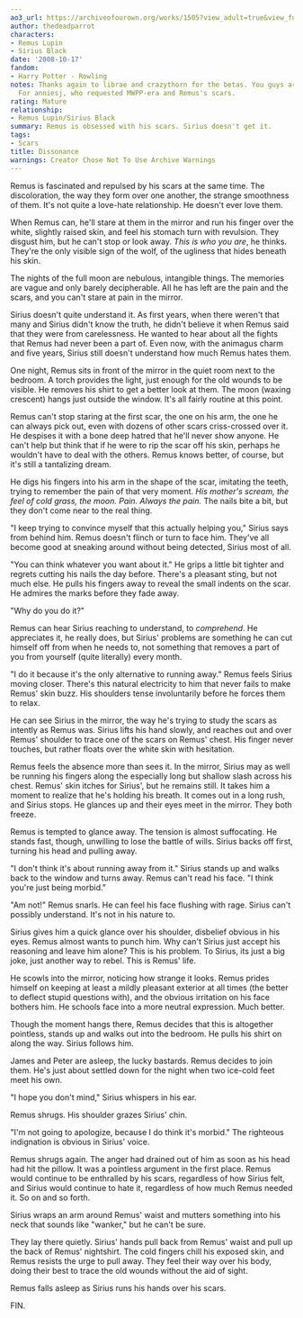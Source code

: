 ```yaml
---
ao3_url: https://archiveofourown.org/works/1505?view_adult=true&view_full_work=true
author: thedeadparrot
characters:
- Remus Lupin
- Sirius Black
date: '2008-10-17'
fandom:
- Harry Potter - Rowling
notes: Thanks again to librae and crazythorn for the betas. You guys are the shizznit.
  For anniesj, who requested MWPP-era and Remus's scars.
rating: Mature
relationship:
- Remus Lupin/Sirius Black
summary: Remus is obsessed with his scars. Sirius doesn't get it.
tags:
- Scars
title: Dissonance
warnings: Creator Chose Not To Use Archive Warnings
---
```


Remus is fascinated and repulsed by his scars at the same time. The discoloration, the way they form over one another, the strange smoothness of them. It's not quite a love-hate relationship. He doesn't ever love them.

When Remus can, he'll stare at them in the mirror and run his finger over the white, slightly raised skin, and feel his stomach turn with revulsion. They disgust him, but he can't stop or look away. *This is who you are*, he thinks. They're the only visible sign of the wolf, of the ugliness that hides beneath his skin.

The nights of the full moon are nebulous, intangible things. The memories are vague and only barely decipherable. All he has left are the pain and the scars, and you can't stare at pain in the mirror.

Sirius doesn't quite understand it. As first years, when there weren't that many and Sirius didn't know the truth, he didn't believe it when Remus said that they were from carelessness. He wanted to hear about all the fights that Remus had never been a part of. Even now, with the animagus charm and five years, Sirius still doesn't understand how much Remus hates them.

One night, Remus sits in front of the mirror in the quiet room next to the bedroom. A torch provides the light, just enough for the old wounds to be visible. He removes his shirt to get a better look at them. The moon (waxing crescent) hangs just outside the window. It's all fairly routine at this point.

Remus can't stop staring at the first scar, the one on his arm, the one he can always pick out, even with dozens of other scars criss-crossed over it. He despises it with a bone deep hatred that he'll never show anyone. He can't help but think that if he were to rip the scar off his skin, perhaps he wouldn't have to deal with the others. Remus knows better, of course, but it's still a tantalizing dream.

He digs his fingers into his arm in the shape of the scar, imitating the teeth, trying to remember the pain of that very moment. *His mother's scream, the feel of cold grass, the moon. Pain. Always the pain.* The nails bite a bit, but they don't come near to the real thing.

"I keep trying to convince myself that this actually helping you," Sirius says from behind him. Remus doesn't flinch or turn to face him. They've all become good at sneaking around without being detected, Sirius most of all.

"You can think whatever you want about it." He grips a little bit tighter and regrets cutting his nails the day before. There's a pleasant sting, but not much else. He pulls his fingers away to reveal the small indents on the scar. He admires the marks before they fade away.

"Why do you do it?"

Remus can hear Sirius reaching to understand, to *comprehend*. He appreciates it, he really does, but Sirius' problems are something he can cut himself off from when he needs to, not something that removes a part of you from yourself (quite literally) every month.

"I do it because it's the only alternative to running away." Remus feels Sirius moving closer. There's this natural electricity to him that never fails to make Remus' skin buzz. His shoulders tense involuntarily before he forces them to relax.

He can see Sirius in the mirror, the way he's trying to study the scars as intently as Remus was. Sirius lifts his hand slowly, and reaches out and over Remus' shoulder to trace one of the scars on Remus' chest. His finger never touches, but rather floats over the white skin with hesitation.

Remus feels the absence more than sees it. In the mirror, Sirius may as well be running his fingers along the especially long but shallow slash across his chest. Remus' skin itches for Sirius', but he remains still. It takes him a moment to realize that he's holding his breath. It comes out in a long rush, and Sirius stops. He glances up and their eyes meet in the mirror. They both freeze.

Remus is tempted to glance away. The tension is almost suffocating. He stands fast, though, unwilling to lose the battle of wills. Sirius backs off first, turning his head and pulling away.

"I don't think it's about running away from it." Sirius stands up and walks back to the window and turns away. Remus can't read his face. "I think you're just being morbid."

"Am not!" Remus snarls. He can feel his face flushing with rage. Sirius can't possibly understand. It's not in his nature to.

Sirius gives him a quick glance over his shoulder, disbelief obvious in his eyes. Remus almost wants to punch him. Why can't Sirius just accept his reasoning and leave him alone? This is his problem. To Sirius, its just a big joke, just another way to rebel. This is Remus' life.

He scowls into the mirror, noticing how strange it looks. Remus prides himself on keeping at least a mildly pleasant exterior at all times (the better to deflect stupid questions with), and the obvious irritation on his face bothers him. He schools face into a more neutral expression. Much better.

Though the moment hangs there, Remus decides that this is altogether pointless, stands up and walks out into the bedroom. He pulls his shirt on along the way. Sirius follows him.

James and Peter are asleep, the lucky bastards. Remus decides to join them. He's just about settled down for the night when two ice-cold feet meet his own.

"I hope you don't mind," Sirius whispers in his ear.

Remus shrugs. His shoulder grazes Sirius' chin.

"I'm not going to apologize, because I do think it's morbid." The righteous indignation is obvious in Sirius' voice.

Remus shrugs again. The anger had drained out of him as soon as his head had hit the pillow. It was a pointless argument in the first place. Remus would continue to be enthralled by his scars, regardless of how Sirius felt, and Sirius would continue to hate it, regardless of how much Remus needed it. So on and so forth.

Sirius wraps an arm around Remus' waist and mutters something into his neck that sounds like "wanker," but he can't be sure.

They lay there quietly. Sirius' hands pull back from Remus' waist and pull up the back of Remus' nightshirt. The cold fingers chill his exposed skin, and Remus resists the urge to pull away. They feel their way over his body, doing their best to trace the old wounds without the aid of sight.

Remus falls asleep as Sirius runs his hands over his scars.

FIN.